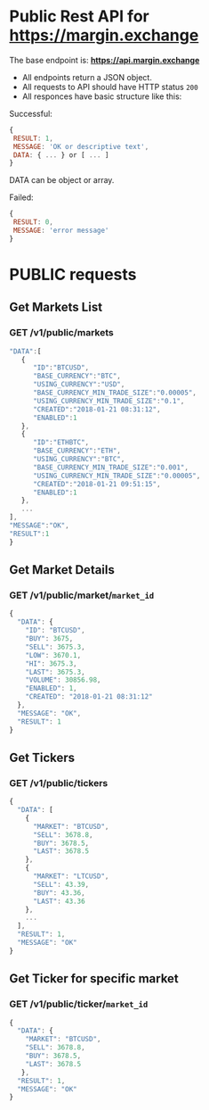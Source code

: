 # Public Rest API for **https://margin.exchange**

 The base endpoint is: **https://api.margin.exchange**
* All endpoints return a JSON object.
* All requests to API should have HTTP status `200`
* All responces have basic structure like this:

Successful:
```javascript
{
 RESULT: 1,
 MESSAGE: 'OK or descriptive text',
 DATA: { ... } or [ ... ]
}
```
DATA can be object or array.


Failed:
```javascript
{
 RESULT: 0,
 MESSAGE: 'error message'
}
```


# PUBLIC requests

## Get Markets List
### GET /v1/public/markets

```javascript
"DATA":[
   {
      "ID":"BTCUSD",
      "BASE_CURRENCY":"BTC",
      "USING_CURRENCY":"USD",
      "BASE_CURRENCY_MIN_TRADE_SIZE":"0.00005",
      "USING_CURRENCY_MIN_TRADE_SIZE":"0.1",
      "CREATED":"2018-01-21 08:31:12",
      "ENABLED":1
   },
   {
      "ID":"ETHBTC",
      "BASE_CURRENCY":"ETH",
      "USING_CURRENCY":"BTC",
      "BASE_CURRENCY_MIN_TRADE_SIZE":"0.001",
      "USING_CURRENCY_MIN_TRADE_SIZE":"0.00005",
      "CREATED":"2018-01-21 09:51:15",
      "ENABLED":1
   },
   ...
],
"MESSAGE":"OK",
"RESULT":1
}
```


## Get Market Details
### GET /v1/public/market/`market_id`

```javascript
{
  "DATA": {
    "ID": "BTCUSD",
    "BUY": 3675,
    "SELL": 3675.3,
    "LOW": 3670.1,
    "HI": 3675.3,
    "LAST": 3675.3,
    "VOLUME": 30856.98,
    "ENABLED": 1,    
    "CREATED": "2018-01-21 08:31:12"  
  },
  "MESSAGE": "OK",
  "RESULT": 1
}
```

## Get Tickers
### GET /v1/public/tickers

```javascript
{
  "DATA": [
    {
      "MARKET": "BTCUSD",
      "SELL": 3678.8,      
      "BUY": 3678.5,
      "LAST": 3678.5
    },
    {
      "MARKET": "LTCUSD",
      "SELL": 43.39,
      "BUY": 43.36,
      "LAST": 43.36      
    },
    ...
  ],
  "RESULT": 1,
  "MESSAGE": "OK"
}
```

## Get Ticker for specific market
### GET /v1/public/ticker/`market_id`

```javascript
{
  "DATA": {
    "MARKET": "BTCUSD",
    "SELL": 3678.8,      
    "BUY": 3678.5,
    "LAST": 3678.5
   },
  "RESULT": 1,
  "MESSAGE": "OK"
}
```


